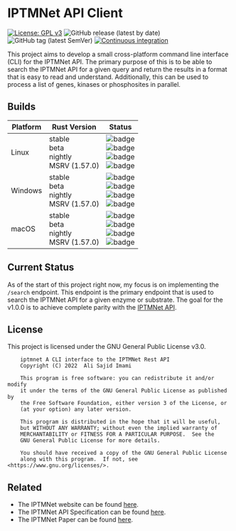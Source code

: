
# IPTMNet API Client

[![License: GPL v3](https://img.shields.io/badge/License-GPLv3-blue.svg)](https://www.gnu.org/licenses/gpl-3.0)
![GitHub release (latest by date)](https://img.shields.io/github/v/release/AliSajid/iptmnet_client)
![GitHub tag (latest SemVer)](https://img.shields.io/github/v/tag/AliSajid/iptmnet_client)
[![Continuous integration](https://github.com/AliSajid/hellorltk/actions/workflows/ci.yaml/badge.svg?branch=main&event=push)](https://github.com/AliSajid/iptmnet_client/actions/workflows/ci.yaml)

This project aims to develop a small cross-platform command line interface (CLI) for the IPTMNet API. The primary purpose of this is to be able to search the IPTMNet API for a given query and return the results in a format that is easy to read and understand. Additionally, this can be used to process a list of genes, kinases or phosphosites in parallel.

## Builds

| Platform | Rust Version |Status |
| -------- | ------ | ------ |
| Linux    | stable <br/> beta <br/> nightly <br/> MSRV (1.57.0) | ![badge](https://img.shields.io/endpoint?url=https://gist.githubusercontent.com/AliSajid/ffc7577cb1032996417a2c97f8715009/raw/ubuntu-stable.json) <br/> ![badge](https://img.shields.io/endpoint?url=https://gist.githubusercontent.com/AliSajid/ffc7577cb1032996417a2c97f8715009/raw/ubuntu-beta.json) <br/> ![badge](https://img.shields.io/endpoint?url=https://gist.githubusercontent.com/AliSajid/ffc7577cb1032996417a2c97f8715009/raw/ubuntu-nightly.json) <br/> ![badge](https://img.shields.io/endpoint?url=https://gist.githubusercontent.com/AliSajid/ffc7577cb1032996417a2c97f8715009/raw/ubuntu-msrv.json) |
| Windows  | stable <br/> beta <br/> nightly <br/> MSRV (1.57.0) | ![badge](https://img.shields.io/endpoint?url=https://gist.githubusercontent.com/AliSajid/ffc7577cb1032996417a2c97f8715009/raw/windows-stable.json) <br/> ![badge](https://img.shields.io/endpoint?url=https://gist.githubusercontent.com/AliSajid/ffc7577cb1032996417a2c97f8715009/raw/windows-beta.json) <br/> ![badge](https://img.shields.io/endpoint?url=https://gist.githubusercontent.com/AliSajid/ffc7577cb1032996417a2c97f8715009/raw/windows-nightly.json) <br/> ![badge](https://img.shields.io/endpoint?url=https://gist.githubusercontent.com/AliSajid/ffc7577cb1032996417a2c97f8715009/raw/windows-msrv.json) |
| macOS    | stable <br/> beta <br/> nightly <br/> MSRV (1.57.0) | ![badge](https://img.shields.io/endpoint?url=https://gist.githubusercontent.com/AliSajid/ffc7577cb1032996417a2c97f8715009/raw/macos-stable.json) <br/> ![badge](https://img.shields.io/endpoint?url=https://gist.githubusercontent.com/AliSajid/ffc7577cb1032996417a2c97f8715009/raw/macos-beta.json) <br/> ![badge](https://img.shields.io/endpoint?url=https://gist.githubusercontent.com/AliSajid/ffc7577cb1032996417a2c97f8715009/raw/macos-nightly.json) <br/> ![badge](https://img.shields.io/endpoint?url=https://gist.githubusercontent.com/AliSajid/ffc7577cb1032996417a2c97f8715009/raw/macos-msrv.json) |

## Current Status

As of the start of this project right now, my focus is on implementing the `/search` endpoint. This endpoint is the primary endpoint that is used to search the IPTMNet API for a given enzyme or substrate. The goal for the v1.0.0 is to achieve complete parity with the [IPTMNet API](https://research.bioinformatics.udel.edu/iptmnet/about/api).

## License

This project is licensed under the GNU General Public License v3.0.

```text
    iptmnet A CLI interface to the IPTMNet Rest API
    Copyright (C) 2022  Ali Sajid Imami

    This program is free software: you can redistribute it and/or modify
    it under the terms of the GNU General Public License as published by
    the Free Software Foundation, either version 3 of the License, or
    (at your option) any later version.

    This program is distributed in the hope that it will be useful,
    but WITHOUT ANY WARRANTY; without even the implied warranty of
    MERCHANTABILITY or FITNESS FOR A PARTICULAR PURPOSE.  See the
    GNU General Public License for more details.

    You should have received a copy of the GNU General Public License
    along with this program.  If not, see <https://www.gnu.org/licenses/>.
```

## Related

* The IPTMNet website can be found [here](https://research.bioinformatics.udel.edu/iptmnet/).
* The IPTMNet API Specification can be found [here](https://research.bioinformatics.udel.edu/iptmnet/api/doc/).
* The IPTMNet Paper can be found [here](https://academic.oup.com/nar/article/46/D1/D542/4626766).
